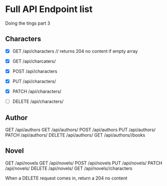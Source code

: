 # Full API Endpoint list

Doing the tings part 3

## Characters

- [x] GET     /api/characters // returns 204 no content if empty array
- [x] GET     /api/charcaters/<id>
- [x] POST    /api/characters
- [x] PUT     /api/characters/<id>
- [x] PATCH   /api/characters/<id>
- [ ] DELETE  /api/characters/<id>


## Author

GET     /api/authors
GET     /api/authors/<id>
POST    /api/authors
PUT     /api/authors/<id>
PATCH   /api/authors/<id>
DELETE  /api/authors/<id>
GET     /api/authors/<id>/books

## Novel

GET     /api/novels
GET     /api/novels/<id>
POST    /api/novels
PUT     /api/novels/<id>
PATCH   /api/novels/<id>
DELETE  /api/novels/<id>
GET     /api/novels/<id>/characters

When a DELETE request comes in, return a 204 no content



